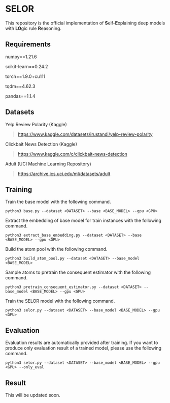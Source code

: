 # SELOR

This repository is the official implementation of **S**elf-**E**xplaining deep models with **LO**gic rule **R**easoning.

## Requirements
numpy==1.21.6

scikit-learn==0.24.2

torch==1.9.0+cu111

tqdm==4.62.3

pandas==1.1.4

## Datasets
Yelp Review Polarity (Kaggle)
>https://www.kaggle.com/datasets/irustandi/yelp-review-polarity

Clickbait News Detection (Kaggle)
>https://www.kaggle.com/c/clickbait-news-detection

Adult (UCI Machine Learning Repository)
>https://archive.ics.uci.edu/ml/datasets/adult

## Training
Train the base model with the following command.
```
python3 base.py --dataset <DATASET> --base <BASE_MODEL> --gpu <GPU>
```
Extract the embedding of base model for train instances with the following command.
```
python3 extract_base_embedding.py --dataset <DATASET> --base <BASE_MODEL> --gpu <GPU>
```
Build the atom pool with the following command.
```
python3 build_atom_pool.py --dataset <DATASET> --base_model <BASE_MODEL>
```
Sample atoms to pretrain the consequent estimator with the following command.
```
python3 pretrain_consequent_estimator.py --dataset <DATASET> --base_model <BASE_MODEL> --gpu <GPU>
```
Train the SELOR model with the following command.
```
python3 selor.py --dataset <DATASET> --base_model <BASE_MODEL> --gpu <GPU>
```

## Evaluation
Evaluation results are automatically provided after training.
If you want to produce only evaluation result of a trained model, please use the following command.
```
python3 selor.py --dataset <DATASET> --base_model <BASE_MODEL> --gpu <GPU> --only_eval
```

## Result
This will be updated soon.
